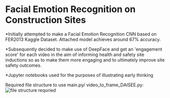 # Facial Emotion Recognition on Construction Sites 
*Initially attempted to make a Facial Emotion Recognition CNN based on FER2013 Kaggle Dataset. Attached model achieves around 67% accuracy.

*Subsequently decided to make use of DeepFace and get an 'engagement score' for each video in the aim of informing health and safety site inductions so as to make them more engaging and to ultimately improve site safety outcomes. 

*Jupyter notebooks used for the purposes of illustrating early thinking

Required file structure to use main.py/ video_to_frame_DAISEE.py:![file structure requried](https://imgur.com/UPwuxeQ) 

<blockquote class="imgur-embed-pub" lang="en" data-id="a/nFocCBl" data-context="false" ><a href="//imgur.com/a/nFocCBl"></a></blockquote><script async src="//s.imgur.com/min/embed.js" charset="utf-8"></script>
